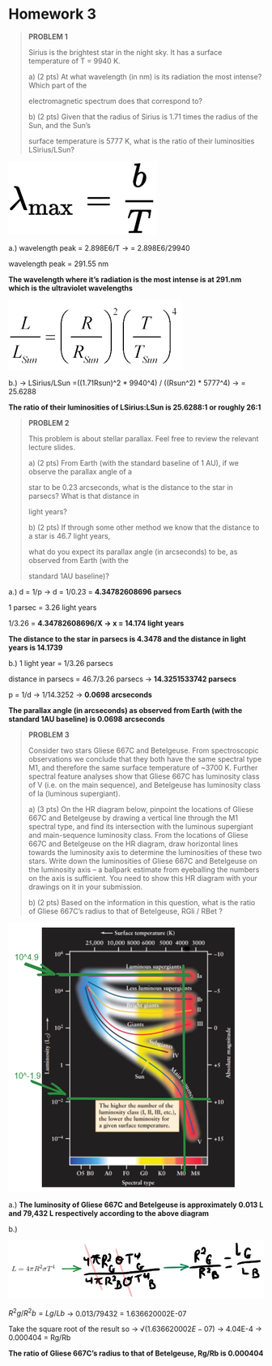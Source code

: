 # Homework 3

> **PROBLEM 1**
> 
> 
> Sirius is the brightest star in the night sky. It has a surface temperature of T = 9940 K.
> 
> a) (2 pts) At what wavelength (in nm) is its radiation the most intense? Which part of the
> 
> electromagnetic spectrum does that correspond to?
> 
> b) (2 pts) Given that the radius of Sirius is 1.71 times the radius of the Sun, and the Sun’s
> 
> surface temperature is 5777 K, what is the ratio of their luminosities LSirius/LSun?
> 

![wien_s_displacement_law.svg](Homework%203%2017c0b83565974794b8a77f17a1236eec/wien_s_displacement_law.svg)

a.) wavelength peak = 2.898E6/T → = 2.898E6/29940

wavelength peak = 291.55 nm

**The wavelength where it’s radiation is the most intense is at 291.nm which is the ultraviolet wavelengths**

![Untitled](Homework%203%2017c0b83565974794b8a77f17a1236eec/Untitled.png)

b.)  → LSirius/LSun =((1.71Rsun)^2 * 9940^4) / ((Rsun^2) * 5777^4) → = 25.6288

**The ratio of their luminosities of LSirius:LSun is 25.6288:1 or roughly 26:1**

> ********************PROBLEM 2********************
> 
> 
> This problem is about stellar parallax. Feel free to review the relevant lecture slides.
> 
> a) (2 pts) From Earth (with the standard baseline of 1 AU), if we observe the parallax angle of a
> 
> star to be 0.23 arcseconds, what is the distance to the star in parsecs? What is that distance in
> 
> light years?
> 
> b) (2 pts) If through some other method we know that the distance to a star is 46.7 light years,
> 
> what do you expect its parallax angle (in arcseconds) to be, as observed from Earth (with the
> 
> standard 1AU baseline)?
> 

a.) d = 1/p → d = 1/0.23 = **4.34782608696 parsecs**

1 parsec = 3.26 light years

1/3.26 = **4.34782608696/X → x = 14.174 light years**

**The distance to the star in parsecs is 4.3478 and the distance in light years is 14.1739**

b.) 1 light year = 1/3.26 parsecs

distance in parsecs = 46.7/3.26 parsecs → **14.3251533742 parsecs** 

p = 1/d → 1/14.3252 →  **0.0698 arcseconds**

**The parallax angle (in arcseconds) as observed from Earth (with the standard 1AU baseline) is 0.0698 arcseconds**

> **PROBLEM 3**
> 
> 
> Consider two stars Gliese 667C and Betelgeuse. From spectroscopic observations we conclude that they both have the same spectral type M1, and therefore the same surface temperature of ~3700 K. Further spectral feature analyses show that Gliese 667C has luminosity class of V (i.e. on the main sequence), and Betelgeuse has luminosity class of Ia (luminous supergiant).
> 
>  a) (3 pts) On the HR diagram below, pinpoint the locations of Gliese 667C and Betelgeuse by drawing a vertical line through the M1 spectral type, and find its intersection with the luminous supergiant and main-sequence luminosity class. From the locations of Gliese 667C and Betelgeuse on the HR diagram, draw horizontal lines towards the luminosity axis to determine the luminosities of these two stars. Write down the luminosities of Gliese 667C and Betelgeuse on the luminosity axis – a ballpark estimate from eyeballing the numbers on the axis is sufficient. You need to show this HR diagram with your drawings on it in your submission.
> 
> b) (2 pts) Based on the information in this question, what is the ratio of Gliese 667C’s radius to that of Betelgeuse, RGli / RBet ?
> 

![Untitled](Homework%203%2017c0b83565974794b8a77f17a1236eec/Untitled%201.png)

a.) **The luminosity of Gliese 667C and Betelgeuse is approximately  0.013 L and 79,432 L respectively according to the above diagram**

b.) 

![Untitled](Homework%203%2017c0b83565974794b8a77f17a1236eec/Untitled%202.png)

$R^2g/R^2b = Lg/Lb$ → 0.013/79432 = 1.636620002E-07

Take the square root of the result so → $√(1.636620002E-07)$ → 4.04E-4 → 0.000404 = Rg/Rb

**The ratio of Gliese 667C’s radius to that of Betelgeuse, Rg/Rb is 0.000404**